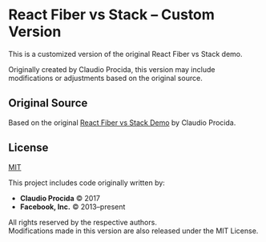 # React Fiber vs Stack – Custom Version

This is a customized version of the original React Fiber vs Stack demo.

Originally created by Claudio Procida, this version may include modifications or adjustments based on the original source.

## Original Source

Based on the original [React Fiber vs Stack Demo](https://github.com/cprocid/react-fiber-vs-stack) by Claudio Procida.

## License

[MIT](https://opensource.org/licenses/MIT)

This project includes code originally written by:

- **Claudio Procida** © 2017  
- **Facebook, Inc.** © 2013–present

All rights reserved by the respective authors.  
Modifications made in this version are also released under the MIT License.
